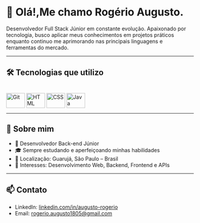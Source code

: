 # 👋 Olá!,Me chamo Rogério Augusto.

Desenvolvedor Full Stack Júnior em constante evolução. Apaixonado por tecnologia, busco aplicar meus conhecimentos em projetos práticos enquanto continuo me aprimorando nas principais linguagens e ferramentas do mercado.

---

## 🛠 Tecnologias que utilizo

<div style="display: inline_block"><br>
  <img align="center" alt="Git" height="40" width="50" src="https://cdn.jsdelivr.net/gh/devicons/devicon/icons/git/git-original.svg">
  <img align="center" alt="HTML" height="40" width="50" src="https://cdn.jsdelivr.net/gh/devicons/devicon/icons/html5/html5-original.svg">
  <img align="center" alt="CSS" height="40" width="50" src="https://cdn.jsdelivr.net/gh/devicons/devicon/icons/css3/css3-original.svg">
  <img align="center" alt="Java" height="40" width="50" src="https://cdn.jsdelivr.net/gh/devicons/devicon/icons/java/java-original.svg">
</div>

---

## 📌 Sobre mim

- 💼 Desenvolvedor Back-end Júnior  
- 🎓 Sempre estudando e aperfeiçoando minhas habilidades  
- 📍 Localização: Guarujá, São Paulo – Brasil  
- 🎯 Interesses: Desenvolvimento Web, Backend, Frontend e APIs  

---

## 📫 Contato

- LinkedIn: [linkedin.com/in/augusto-rogerio](https://www.linkedin.com/in/augusto-rogerio/)
- Email: [rogerio.augusto1805@gmail.com](mailto:rogerio.augusto1805@gmail.com)


